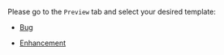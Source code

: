 Please go to the `Preview` tab and select your desired template:


* [Bug](?expand=1&template=Bug.md)

* [Enhancement](?expand=1&template=Enhancement.md)

